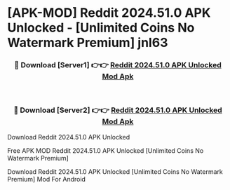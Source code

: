 # [APK-MOD] Reddit 2024.51.0 APK Unlocked - [Unlimited Coins No Watermark Premium] jnl63



<div align="center">
<h3>🔴 Download [Server1] 👉👉 <a href="https://momento.my/?title=Reddit_2024.51.0_APK_Unlocked">Reddit 2024.51.0 APK Unlocked Mod Apk</a></h3><br>

<h3>🔴 Download [Server2] 👉👉 <a href="https://momento.my/?title=Reddit_2024.51.0_APK_Unlocked">Reddit 2024.51.0 APK Unlocked Mod Apk</a></h3>
</div>



Download Reddit 2024.51.0 APK Unlocked 

Free APK MOD Reddit 2024.51.0 APK Unlocked [Unlimited Coins No Watermark Premium]

Download Reddit 2024.51.0 APK Unlocked [Unlimited Coins No Watermark Premium] Mod For Android
